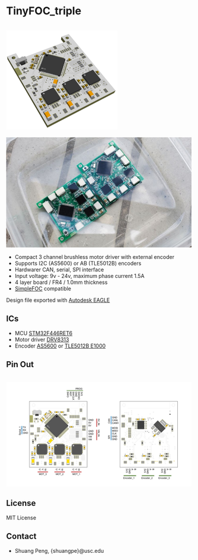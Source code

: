 # TinyFOC_triple

<br><img src="pic/render_d.png" width="300"> <br>
<br><img src="pic/r.jpg" width="500"> <br>

* Compact 3 channel brushless motor driver with external encoder
* Supports I2C (AS5600) or AB (TLE5012B) encoders
* Hardwarer CAN, serial, SPI interface
* Input voltage: 9v - 24v, maximum phase current 1.5A
* 4 layer board / FR4 / 1.0mm thickness
* [SimpleFOC](https://github.com/simplefoc) compatible

Design file exported with [Autodesk EAGLE](https://www.autodesk.com/products/eagle/overview?term=1-YEAR&tab=subscription)

## ICs
* MCU [STM32F446RET6](https://www.st.com/en/microcontrollers-microprocessors/stm32f446re.html)
* Motor driver [DRV8313](https://www.ti.com/product/DRV8313?utm_source=google&utm_medium=cpc&utm_campaign=asc-null-null-GPN_EN-cpc-pf-google-wwe&utm_content=DRV8313&ds_k=DRV8313&DCM=yes&gclid=EAIaIQobChMIroSGo5PH_gIV7TatBh0lfQ1tEAAYASAAEgJeRvD_BwE&gclsrc=aw.ds)
* Encoder [AS5600](https://ams.com/en/as5600) or [TLE5012B E1000](https://www.infineon.com/cms/en/product/sensor/magnetic-sensors/magnetic-position-sensors/angle-sensors/tle5012b-e1000/)

## Pin Out
<br><img src="pic/pin_out.jpg" width="500"> <br>

## License
MIT License

## Contact
* Shuang Peng, {shuangpe}@usc.edu
